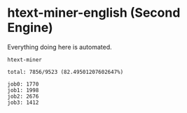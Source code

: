 # htext-miner-english (Second Engine)

Everything doing here is automated.

```
htext-miner

total: 7856/9523 (82.49501207602647%)

job0: 1770
job1: 1998
job2: 2676
job3: 1412
```